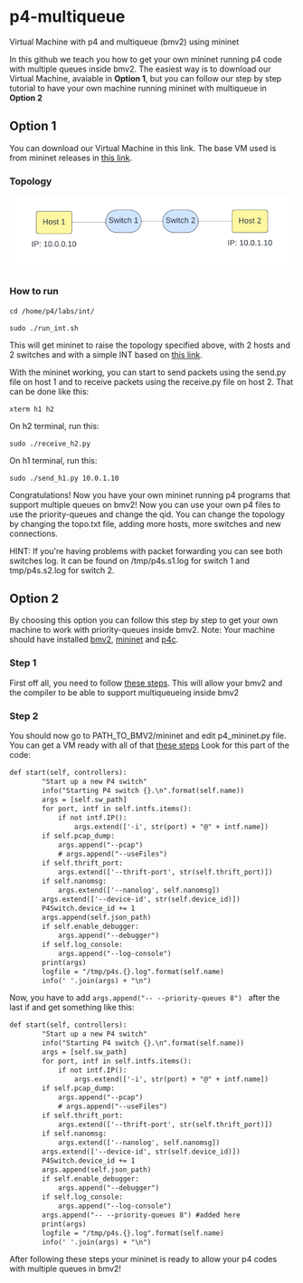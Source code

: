 # p4-multiqueue
Virtual Machine with p4 and multiqueue (bmv2) using mininet

In this github we teach you how to get your own mininet running p4 code with multiple queues inside bmv2.
The easiest way is to download our Virtual Machine, avaiable in **Option 1**, but you can follow our step by step tutorial to have your own machine running mininet with multiqueue in **Option 2**

## Option 1
You can download our Virtual Machine in this link. The base VM used is from mininet releases in [this link](https://github.com/mininet/mininet/releases/).

### Topology
<img src="https://github.com/dcomp-leris/p4-multiqueue/blob/main/Topology.png" alt="P4 Topology, including two switches and two hosts">

### How to run

```
cd /home/p4/labs/int/
```
```
sudo ./run_int.sh
```

This will get mininet to raise the topology specified above, with 2 hosts and 2 switches and with a simple INT based on [this link](https://github.com/dcomp-leris/InbandNetworkTelemetry-P4). 

With the mininet working, you can start to send packets using the send.py file on host 1 and to receive packets using the receive.py file on host 2. That can be done like this:


```
xterm h1 h2
```
On h2 terminal, run this:
```
sudo ./receive_h2.py
```

On h1 terminal, run this:
```
sudo ./send_h1.py 10.0.1.10
```

Congratulations! Now you have your own mininet running p4 programs that support multiple queues on bmv2!
Now you can use your own p4 files to use the priority-queues and change the qid.
You can change the topology by changing the topo.txt file, adding more hosts, more switches and new connections.

HINT: If you're having problems with packet forwarding you can see both switches log. It can be found on /tmp/p4s.s1.log for switch 1 and tmp/p4s.s2.log for switch 2.

## Option 2
By choosing this option you can follow this step by step to get your own machine to work with priority-queues inside bmv2.
Note: Your machine should have installed [bmv2](https://github.com/p4lang/behavioral-model), [mininet](https://github.com/mininet/mininet) and [p4c](https://github.com/p4lang/p4c).

### Step 1
First off all, you need to follow [these steps](https://github.com/nsg-ethz/p4-learning/tree/master/examples/multiqueueing). This will allow your bmv2 and the compiler to be able to support multiqueueing inside bmv2

### Step 2
You should now go to PATH_TO_BMV2/mininet and edit p4_mininet.py file. You can get a VM ready with all of that [these steps](https://github.com/mininet/mininet/releases/) 
Look for this part of the code:
```
def start(self, controllers):
        "Start up a new P4 switch"
        info("Starting P4 switch {}.\n".format(self.name))
        args = [self.sw_path]
        for port, intf in self.intfs.items():
            if not intf.IP():
                args.extend(['-i', str(port) + "@" + intf.name])
        if self.pcap_dump:
            args.append("--pcap")
            # args.append("--useFiles")
        if self.thrift_port:
            args.extend(['--thrift-port', str(self.thrift_port)])
        if self.nanomsg:
            args.extend(['--nanolog', self.nanomsg])
        args.extend(['--device-id', str(self.device_id)])
        P4Switch.device_id += 1
        args.append(self.json_path)
        if self.enable_debugger:
            args.append("--debugger")
        if self.log_console:
            args.append("--log-console")
        print(args)
        logfile = "/tmp/p4s.{}.log".format(self.name)
        info(' '.join(args) + "\n")
```

Now, you have to add ``` args.append("-- --priority-queues 8")  ``` after the last if and get something like this:

```
def start(self, controllers):
        "Start up a new P4 switch"
        info("Starting P4 switch {}.\n".format(self.name))
        args = [self.sw_path]
        for port, intf in self.intfs.items():
            if not intf.IP():
                args.extend(['-i', str(port) + "@" + intf.name])
        if self.pcap_dump:
            args.append("--pcap")
            # args.append("--useFiles")
        if self.thrift_port:
            args.extend(['--thrift-port', str(self.thrift_port)])
        if self.nanomsg:
            args.extend(['--nanolog', self.nanomsg])
        args.extend(['--device-id', str(self.device_id)])
        P4Switch.device_id += 1
        args.append(self.json_path)
        if self.enable_debugger:
            args.append("--debugger")
        if self.log_console:
            args.append("--log-console")
        args.append("-- --priority-queues 8") #added here
        print(args)
        logfile = "/tmp/p4s.{}.log".format(self.name)
        info(' '.join(args) + "\n")
```

After following these steps your mininet is ready to allow your p4 codes with multiple queues in bmv2!
